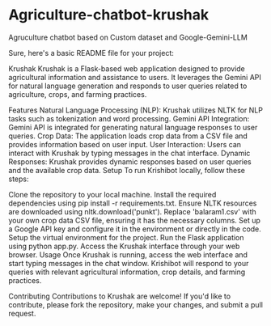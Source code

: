 # Agriculture-chatbot-krushak
Agruculture chatbot based on Custom dataset and Google-Gemini-LLM

Sure, here's a basic README file for your project:

Krushak
Krushak is a Flask-based web application designed to provide agricultural information and assistance to users. It leverages the Gemini API for natural language generation and responds to user queries related to agriculture, crops, and farming practices.

Features
Natural Language Processing (NLP): Krushak utilizes NLTK for NLP tasks such as tokenization and word processing.
Gemini API Integration: Gemini API is integrated for generating natural language responses to user queries.
Crop Data: The application loads crop data from a CSV file and provides information based on user input.
User Interaction: Users can interact with Krushak by typing messages in the chat interface.
Dynamic Responses: Krushak provides dynamic responses based on user queries and the available crop data.
Setup
To run Krishibot locally, follow these steps:

Clone the repository to your local machine.
Install the required dependencies using pip install -r requirements.txt.
Ensure NLTK resources are downloaded using nltk.download('punkt').
Replace 'balaram1.csv' with your own crop data CSV file, ensuring it has the necessary columns.
Set up a Google API key and configure it in the environment or directly in the code.
Setup the virtual environment for the project.
Run the Flask application using python app.py.
Access the Krushak interface through your web browser.
Usage
Once Krushak is running, access the web interface and start typing messages in the chat window. Krishibot will respond to your queries with relevant agricultural information, crop details, and farming practices.

Contributing
Contributions to Krushak are welcome! If you'd like to contribute, please fork the repository, make your changes, and submit a pull request.

